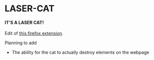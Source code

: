 # LASER-CAT
#### IT'S A LASER CAT!

Edit of [this firefox extension](https://addons.mozilla.org/en-US/firefox/addon/the-laser-cat/).

Planning to add
- The ability for the cat to actually destroy elements on the webpage
